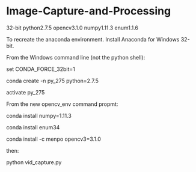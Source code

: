 # Image-Capture-and-Processing
32-bit python2.7.5
opencv3.1.0
numpy1.11.3
enum1.1.6

To recreate the anaconda environment.
Install Anaconda for Windows 32-bit.

From the Windows command line (not the python shell):

set CONDA_FORCE_32bit=1

conda create -n py_275 python=2.7.5

activate py_275


From the new opencv_env command propmt:

conda install numpy=1.11.3

conda install enum34

conda install -c menpo opencv3=3.1.0


then:

python vid_capture.py

